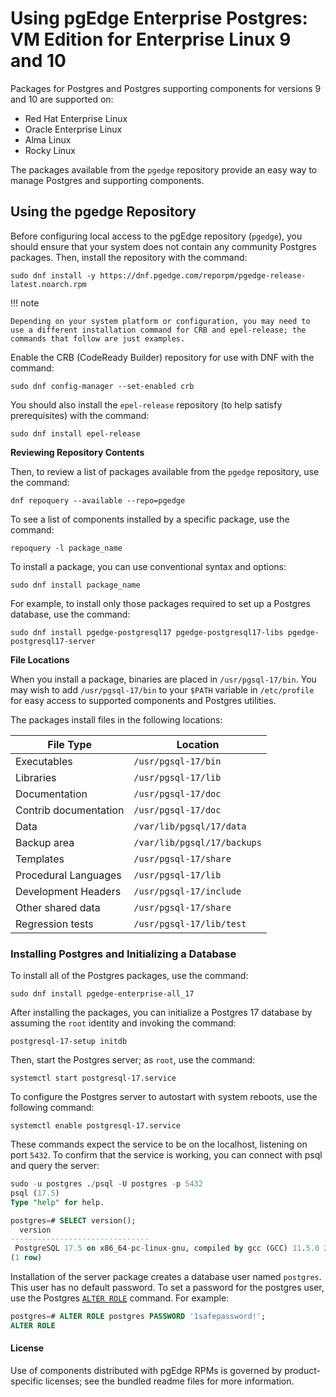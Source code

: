 # Using pgEdge Enterprise Postgres: VM Edition for Enterprise Linux 9 and 10

Packages for Postgres and Postgres supporting components for versions 9 and 10 are supported on: 

* Red Hat Enterprise Linux
* Oracle Enterprise Linux
* Alma Linux
* Rocky Linux  

The packages available from the `pgedge` repository provide an easy way to manage Postgres and supporting components.


## Using the pgedge Repository

Before configuring local access to the pgEdge repository (`pgedge`), you should ensure that your system does not contain any community Postgres packages.  Then, install the  repository with the command:

`sudo dnf install -y https://dnf.pgedge.com/reporpm/pgedge-release-latest.noarch.rpm` 

!!! note

    Depending on your system platform or configuration, you may need to use a different installation command for CRB and epel-release; the commands that follow are just examples.

Enable the CRB (CodeReady Builder) repository for use with DNF with the command:

  `sudo dnf config-manager --set-enabled crb`

You should also install the `epel-release` repository (to help satisfy prerequisites) with the command:
    
  `sudo dnf install epel-release`

**Reviewing Repository Contents**

Then, to review a list of packages available from the `pgedge` repository, use the command:

  `dnf repoquery --available --repo=pgedge`

To see a list of components installed by a specific package, use the command:

  `repoquery -l package_name`

To install a package, you can use conventional syntax and options:

  `sudo dnf install package_name`

For example, to install only those packages required to set up a Postgres database, use the command:

  `sudo dnf install pgedge-postgresql17 pgedge-postgresql17-libs pgedge-postgresql17-server`


**File Locations**

When you install a package, binaries are placed in `/usr/pgsql-17/bin`. You may wish to add `/usr/pgsql-17/bin` to your `$PATH` variable in `/etc/profile` for easy access to supported components and Postgres utilities.

The packages install files in the following locations:

| File Type | Location |
|-----------|----------|
| Executables | `/usr/pgsql-17/bin` |
| Libraries | `/usr/pgsql-17/lib` |
| Documentation | `/usr/pgsql-17/doc` |
| Contrib documentation | `/usr/pgsql-17/doc` |
| Data | `/var/lib/pgsql/17/data` |
| Backup area | `/var/lib/pgsql/17/backups` |
| Templates | `/usr/pgsql-17/share` |
| Procedural Languages | `/usr/pgsql-17/lib` |
| Development Headers | `/usr/pgsql-17/include` |
| Other shared data | `/usr/pgsql-17/share` |
| Regression tests | `/usr/pgsql-17/lib/test` |


### Installing Postgres and Initializing a Database

To install all of the Postgres packages, use the command:

  `sudo dnf install pgedge-enterprise-all_17`

After installing the packages, you can initialize a Postgres 17 database by assuming the `root` identity and invoking the command:

  `postgresql-17-setup initdb`

Then, start the Postgres server; as `root`, use the command:

  `systemctl start postgresql-17.service`

To configure the Postgres server to autostart with system reboots, use the following command:

  `systemctl enable postgresql-17.service`

These commands expect the service to be on the localhost, listening on port `5432`. To confirm that the service is working, you can connect with psql and query the server:

  ```sql
  sudo -u postgres ./psql -U postgres -p 5432
  psql (17.5)
  Type "help" for help.

  postgres=# SELECT version();
    version                                                  
  -------------------------------
   PostgreSQL 17.5 on x86_64-pc-linux-gnu, compiled by gcc (GCC) 11.5.0 20240719 (Red Hat 11.5.0-5), 64-bit
  (1 row)
  ```

Installation of the server package creates a database user named `postgres`.  This user has no default password.  To set a password for the postgres user, use the Postgres [`ALTER ROLE`](https://www.postgresql.org/docs/17/sql-alterrole.html) command.  For example:

  ```sql
  postgres=# ALTER ROLE postgres PASSWORD '1safepassword!';
  ALTER ROLE
  ```


#### License

Use of components distributed with pgEdge RPMs is governed by product-specific licenses; see the bundled readme files for more information.
